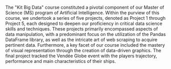 The "Kit Big Data" course constituted a pivotal component of our Master of Science (MS) program of Artificial Intelligence. Within the purview of this course, we undertook a series of five projects, denoted as Project 1 through Project 5, each designed to deepen our proficiency in critical data science skills and techniques. These projects primarily encompassed aspects of data manipulation, with a predominant focus on the utilization of the Pandas DataFrame library, as well as the intricate art of web scraping to acquire pertinent data. Furthermore, a key facet of our course included the mastery of visual representation through the creation of data-driven graphics. The final project tracked the Vendée Globe event with the players trajectory, performance and main characteristics of their ships. 
